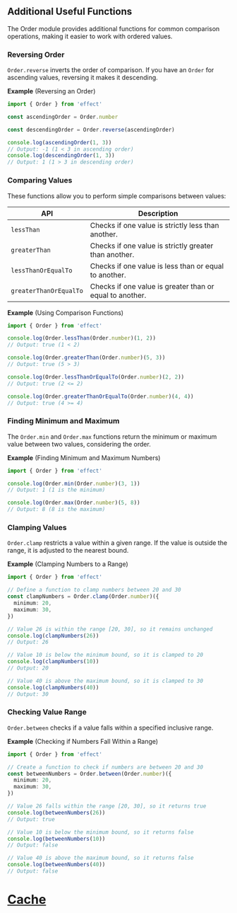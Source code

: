 ## Additional Useful Functions

The Order module provides additional functions for common comparison operations, making it easier to work with ordered values.

### Reversing Order

`Order.reverse` inverts the order of comparison. If you have an `Order` for ascending values, reversing it makes it descending.

**Example** (Reversing an Order)

```ts twoslash
import { Order } from 'effect'

const ascendingOrder = Order.number

const descendingOrder = Order.reverse(ascendingOrder)

console.log(ascendingOrder(1, 3))
// Output: -1 (1 < 3 in ascending order)
console.log(descendingOrder(1, 3))
// Output: 1 (1 > 3 in descending order)
```

### Comparing Values

These functions allow you to perform simple comparisons between values:

| API                    | Description                                              |
| ---------------------- | -------------------------------------------------------- |
| `lessThan`             | Checks if one value is strictly less than another.       |
| `greaterThan`          | Checks if one value is strictly greater than another.    |
| `lessThanOrEqualTo`    | Checks if one value is less than or equal to another.    |
| `greaterThanOrEqualTo` | Checks if one value is greater than or equal to another. |

**Example** (Using Comparison Functions)

```ts twoslash
import { Order } from 'effect'

console.log(Order.lessThan(Order.number)(1, 2))
// Output: true (1 < 2)

console.log(Order.greaterThan(Order.number)(5, 3))
// Output: true (5 > 3)

console.log(Order.lessThanOrEqualTo(Order.number)(2, 2))
// Output: true (2 <= 2)

console.log(Order.greaterThanOrEqualTo(Order.number)(4, 4))
// Output: true (4 >= 4)
```

### Finding Minimum and Maximum

The `Order.min` and `Order.max` functions return the minimum or maximum value between two values, considering the order.

**Example** (Finding Minimum and Maximum Numbers)

```ts twoslash
import { Order } from 'effect'

console.log(Order.min(Order.number)(3, 1))
// Output: 1 (1 is the minimum)

console.log(Order.max(Order.number)(5, 8))
// Output: 8 (8 is the maximum)
```

### Clamping Values

`Order.clamp` restricts a value within a given range. If the value is outside the range, it is adjusted to the nearest bound.

**Example** (Clamping Numbers to a Range)

```ts twoslash
import { Order } from 'effect'

// Define a function to clamp numbers between 20 and 30
const clampNumbers = Order.clamp(Order.number)({
  minimum: 20,
  maximum: 30,
})

// Value 26 is within the range [20, 30], so it remains unchanged
console.log(clampNumbers(26))
// Output: 26

// Value 10 is below the minimum bound, so it is clamped to 20
console.log(clampNumbers(10))
// Output: 20

// Value 40 is above the maximum bound, so it is clamped to 30
console.log(clampNumbers(40))
// Output: 30
```

### Checking Value Range

`Order.between` checks if a value falls within a specified inclusive range.

**Example** (Checking if Numbers Fall Within a Range)

```ts twoslash
import { Order } from 'effect'

// Create a function to check if numbers are between 20 and 30
const betweenNumbers = Order.between(Order.number)({
  minimum: 20,
  maximum: 30,
})

// Value 26 falls within the range [20, 30], so it returns true
console.log(betweenNumbers(26))
// Output: true

// Value 10 is below the minimum bound, so it returns false
console.log(betweenNumbers(10))
// Output: false

// Value 40 is above the maximum bound, so it returns false
console.log(betweenNumbers(40))
// Output: false
```

# [Cache](https://effect.website/docs/caching/cache/)
